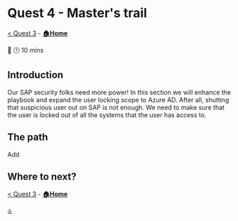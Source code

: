 # Quest 4 - Master's trail

[< Quest 3](quest3.md) - **[🏠Home](../README.md)**

🌟
🕒 10 mins

## Introduction

Our SAP security folks need more power! In this section we will enhance the playbook and expand the user locking scope to Azure AD. After all, shutting that suspicious user out on SAP is not enough. We need to make sure that the user is locked out of all the systems that the user has access to.

## The path

Add 

## Where to next?

[< Quest 3](quest3.md) - **[🏠Home](../README.md)**

[🔝](#)
